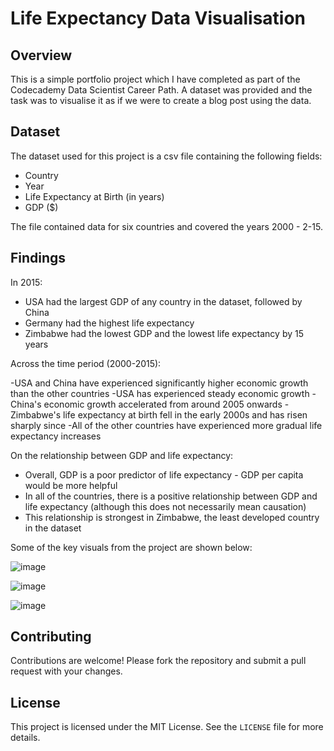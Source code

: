 # Life Expectancy Data Visualisation

## Overview

This is a simple portfolio project which I have completed as part of the Codecademy Data Scientist Career Path. A dataset was provided and the task was to visualise it as if we were to create a blog post using the data.

## Dataset

The dataset used for this project is a csv file containing the following fields:

- Country
- Year
- Life Expectancy at Birth (in years)
- GDP ($)

The file contained data for six countries and covered the years 2000 - 2-15.

## Findings

In 2015:

- USA had the largest GDP of any country in the dataset, followed by China
- Germany had the highest life expectancy
- Zimbabwe had the lowest GDP and the lowest life expectancy by 15 years

Across the time period (2000-2015):

-USA and China have experienced significantly higher economic growth than the other countries
-USA has experienced steady economic growth
-China's economic growth accelerated from around 2005 onwards
-Zimbabwe's life expectancy at birth fell in the early 2000s and has risen sharply since
-All of the other countries have experienced more gradual life expectancy increases

On the relationship between GDP and life expectancy:

- Overall, GDP is a poor predictor of life expectancy - GDP per capita would be more helpful
- In all of the countries, there is a positive relationship between GDP and life expectancy (although this does not necessarily mean causation)
- This relationship is strongest in Zimbabwe, the least developed country in the dataset

Some of the key visuals from the project are shown below:

![image](https://github.com/user-attachments/assets/bafc3ec5-7a7f-4f06-949d-df8f0dfcccb5)

![image](https://github.com/user-attachments/assets/d56d2ce2-d635-4677-85f4-fc879d4756e6)

![image](https://github.com/user-attachments/assets/c1dbc284-fadd-49fe-8280-3aa5e2c6616b)



## Contributing

Contributions are welcome! Please fork the repository and submit a pull request with your changes.

## License

This project is licensed under the MIT License. See the `LICENSE` file for more details.
